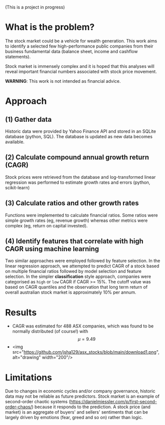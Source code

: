 (This is a project in progress)

# What is the problem?
The stock market could be a vehicle for wealth generation. This work aims to identify a selected few high-performance public companies from their business fundamental data (balance sheet, income and cashflow statements). 

Stock market is immensely complex and it is hoped that this analyses will reveal important financial numbers associated with stock price movement. 

**WARNING**: This work is not intended as financial advice. 

# Approach
## (1) Gather data
Historic data were provided by Yahoo Finance API and stored in an SQLite database (python, SQL). The database is updated as new data becomes available.

## (2) Calculate compound annual growth return (CAGR) 
Stock prices were retrieved from the database and log-transformed linear regression was performed to estimate growth rates and errors (python, scikit-learn)

## (3) Calculate ratios and other growth rates
Functions were implemented to calculate financial ratios. Some ratios were simple growth rates (eg, revenue growth) whereas other metrics were complex (eg, return on capital invested).

## (4) Identify features that correlate with high CAGR using machine learning
Two similar approaches were employed followed by feature selection. In the linear regression approach, we attempted to predict CAGR of a stock based on multiple financial ratios followed by model selection and feature selection. In the simpler **classification** style approach, companies were categorised as `high` or `low` CAGR if CAGR >= 15%. The cutoff value was based on CAGR quantiles and the observation that long term return of overall australian stock market is approximately 10% per annum. 

# Results
- CAGR was estimated for 488 ASX companies, which was found to be normally distributed (of course!) with $$\mu = 9.49 $$
- <img src="https://github.com/jsha129/asx_stocks/blob/main/download1.png", alt="drawing" width="200"/>


# Limitations
Due to changes in economic cycles and/or company governance, historic data may not be reliable as future predictors. Stock market is an example of second-order chaotic systems (https://danielmiessler.com/p/first-second-order-chaos/) because it responds to the prediction. A stock price (and market) is an aggregate of buyers' and sellers' sentiments that can be largely driven by emotions (fear, greed and so on) rather than logic.

